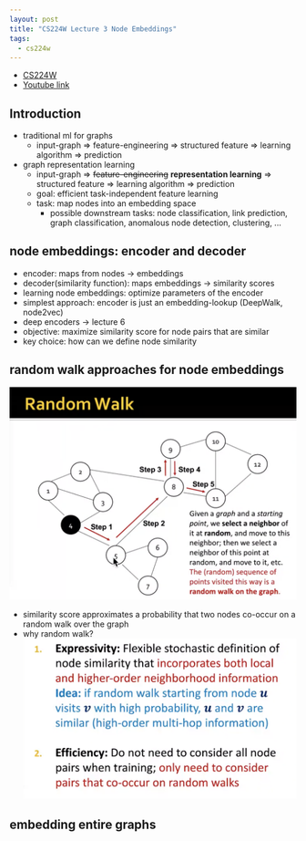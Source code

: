```yaml
---
layout: post
title: "CS224W Lecture 3 Node Embeddings"
tags:
  - cs224w
---
```


- [CS224W](http://web.stanford.edu/class/cs224w/)
- [Youtube link](https://www.youtube.com/watch?v=rMq21iY61SE)

## Introduction

- traditional ml for graphs
  - input-graph => feature-engineering => structured feature => learning algorithm => prediction
- graph representation learning
  - input-graph => ~~feature-engineering~~ **representation learning** => structured feature => learning algorithm => prediction
  - goal: efficient task-independent feature learning
  - task: map nodes into an embedding space
    - possible downstream tasks: node classification, link prediction, graph classification, anomalous node detection, clustering, ...

## node embeddings: encoder and decoder

- encoder: maps from nodes -> embeddings
- decoder(similarity function): maps embeddings -> similarity scores
- learning node embeddings: optimize parameters of the encoder
- simplest approach: encoder is just an embedding-lookup (DeepWalk, node2vec)
- deep encoders -> lecture 6
- objective: maximize similarity score for node pairs that are similar
- key choice: how can we define node similarity

## random walk approaches for node embeddings

![random walk](/images/cs224w/lecture3-random-walk.png)

- similarity score approximates a probability that two nodes co-occur on a random walk over the graph
- why random walk?
    ![why?](/images/cs224w/lecture3-random-walk-why.png)

## embedding entire graphs
